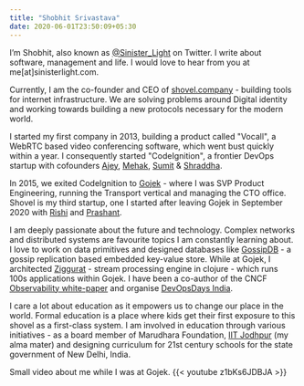 ```yaml
---
title: "Shobhit Srivastava"
date: 2020-06-01T23:50:09+05:30
---
```


I’m Shobhit, also known as [@Sinister_Light](https://twitter.com/Sinister_Light) on Twitter. I write about software, management and life. I would love to hear from you at me[at]sinisterlight.com.

Currently, I am the co-founder and CEO of [shovel.company](https://shovel.company/) - building tools for internet infrastructure. We are solving problems around Digital identity and working towards building a new protocols necessary for the modern world.

I started my first company in 2013, building a product called "Vocall", a WebRTC based video conferencing software, which went bust quickly within a year. I consequently started "CodeIgnition", a frontier DevOps startup with cofounders [Ajey](https://twitter.com/ajeygore), [Mehak](https://twitter.com/MehakKahlon), [Sumit](https://twitter.com/timusg) & [Shraddha](https://twitter.com/shraddhagore).

In 2015, we exited CodeIgnition to [Gojek](https://www.gojek.io/) - where I was SVP Product Engineering, running the Transport vertical and managing the CTO office. Shovel is my third startup, one I started after leaving Gojek in September 2020 with [Rishi](https://twitter.com/SageiEar) and [Prashant](https://twitter.com/prashant_mit).

I am deeply passionate about the future and technology. Complex networks and distributed systems are favourite topics I am constantly learning about. I love to work on data primitives and designed databases like [GossipDB](https://github.com/SinisterLight/gossipdb) - a gossip replication based embedded key-value store. While at Gojek, I architected [Ziggurat](https://github.com/gojek/ziggurat) - stream processing engine in clojure - which runs 100s applications within Gojek. I have been a co-author of the CNCF [Observability white-paper](https://github.com/cncf/tag-observability/blob/main/whitepaper.md) and organise [DevOpsDays India](https://devopsdaysindia.org/).

I care a lot about education as it empowers us to change our place in the world. Formal education is a place where kids get their first exposure to this shovel as a first-class system. I am involved in education through various initiatives - as a board member of Marudhara Foundation, [IIT Jodhpur](https://www.iitj.ac.in/) (my alma mater) and designing curriculum for 21st century schools for the state government of New Delhi, India.

Small video about me while I was at Gojek.
{{< youtube z1bKs6JDBJA >}}
